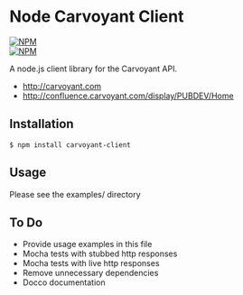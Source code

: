 # Node Carvoyant Client

[![NPM](https://nodei.co/npm/carvoyant-client.png?downloads=true&stars=true)](https://nodei.co/npm/config/)<br>
[![NPM](https://nodei.co/npm-dl/carvoyant-client.png?months=9)](https://nodei.co/npm/config/)

A node.js client library for the Carvoyant API.

 - http://carvoyant.com
 - http://confluence.carvoyant.com/display/PUBDEV/Home

## Installation

    $ npm install carvoyant-client

## Usage

Please see the examples/ directory

## To Do

 - Provide usage examples in this file
 - Mocha tests with stubbed http responses
 - Mocha tests with live http responses
 - Remove unnecessary dependencies
 - Docco documentation
